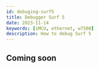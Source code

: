 ```yaml
---
id: debuging-surf5
title: Debugger Surf 5
date: 2023-11-14
keywords: [iMCU, ethernet, w7500]
description: How to debug Surf 5
---
```


## Coming soon

